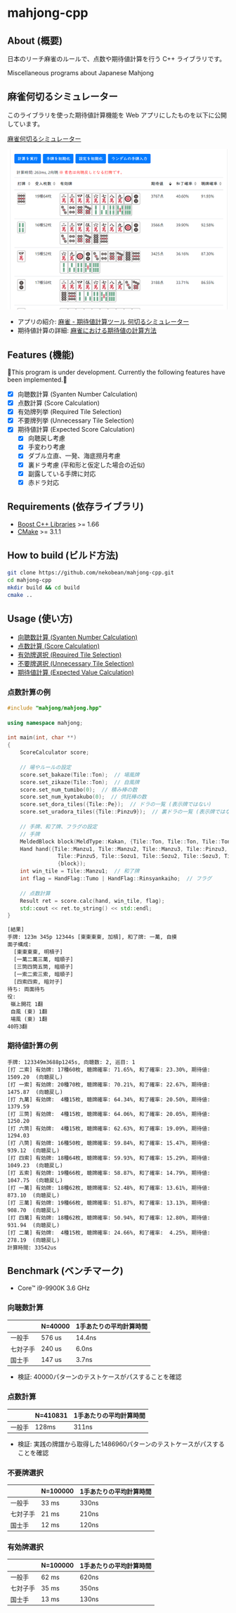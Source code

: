 # mahjong-cpp

## About (概要)

日本のリーチ麻雀のルールで、点数や期待値計算を行う C++ ライブラリです。

Miscellaneous programs about Japanese Mahjong

## 麻雀何切るシミュレーター

このライブラリを使った期待値計算機能を Web アプリにしたものを以下に公開しています。

[麻雀何切るシミュレーター](https://pystyle.info/apps/mahjong-nanikiru-simulator/)

![麻雀何切るシミュレーター](docs/mahjong-nanikiru-simulator.png)

* アプリの紹介: [麻雀 - 期待値計算ツール 何切るシミュレーター](https://pystyle.info/mahjong-nanikiru-simulator/)
* 期待値計算の詳細: [麻雀における期待値の計算方法](https://pystyle.info/mahjong-expected-value-in-mahjong/)

## Features (機能)

🚧This program is under development. Currently the following features have been implemented.🚧

* [x] 向聴数計算 (Syanten Number Calculation)
* [x] 点数計算 (Score Calculation)
* [x] 有効牌列挙 (Required Tile Selection)
* [x] 不要牌列挙 (Unnecessary Tile Selection)
* [x] 期待値計算 (Expected Score Calculation)
  * [x] 向聴戻し考慮
  * [x] 手変わり考慮
  * [x] ダブル立直、一発、海底撈月考慮
  * [x] 裏ドラ考慮 (平和形と仮定した場合の近似)
  * [x] 副露している手牌に対応
  * [x] 赤ドラ対応

## Requirements (依存ライブラリ)

* [Boost C++ Libraries](https://www.boost.org/) >= 1.66
* [CMake](https://cmake.org/) >= 3.1.1

## How to build (ビルド方法)

```bash
git clone https://github.com/nekobean/mahjong-cpp.git
cd mahjong-cpp
mkdir build && cd build
cmake ..
```

## Usage (使い方)

* [向聴数計算 (Syanten Number Calculation)](src/samples/sample_calculate_syanten.cpp)
* [点数計算 (Score Calculation)](src/samples/sample_calculate_score.cpp)
* [有効牌選択 (Required Tile Selection)](src/samples/sample_required_tile_selector.cpp)
* [不要牌選択 (Unnecessary Tile Selection)](src/samples/sample_unnecessary_tile_selector.cpp)
* [期待値計算 (Expected Value Calculation)](src/samples/sample_calculate_expexted_value.cpp)

### 点数計算の例

```cpp
#include "mahjong/mahjong.hpp"

using namespace mahjong;

int main(int, char **)
{
    ScoreCalculator score;

    // 場やルールの設定
    score.set_bakaze(Tile::Ton);  // 場風牌
    score.set_zikaze(Tile::Ton);  // 自風牌
    score.set_num_tumibo(0);  // 積み棒の数
    score.set_num_kyotakubo(0);  // 供託棒の数
    score.set_dora_tiles({Tile::Pe});  // ドラの一覧 (表示牌ではない)
    score.set_uradora_tiles({Tile::Pinzu9});  // 裏ドラの一覧 (表示牌ではない)

    // 手牌、和了牌、フラグの設定
    // 手牌
    MeldedBlock block(MeldType::Kakan, {Tile::Ton, Tile::Ton, Tile::Ton, Tile::Ton});
    Hand hand({Tile::Manzu1, Tile::Manzu2, Tile::Manzu3, Tile::Pinzu3, Tile::Pinzu4,
                Tile::Pinzu5, Tile::Sozu1, Tile::Sozu2, Tile::Sozu3, Tile::Sozu4, Tile::Sozu4},
                {block});
    int win_tile = Tile::Manzu1;  // 和了牌
    int flag = HandFlag::Tumo | HandFlag::Rinsyankaiho;  // フラグ

    // 点数計算
    Result ret = score.calc(hand, win_tile, flag);
    std::cout << ret.to_string() << std::endl;
}
```

```output
[結果]
手牌: 123m 345p 12344s [東東東東, 加槓], 和了牌: 一萬, 自摸
面子構成:
  [東東東東, 明槓子]
  [一萬二萬三萬, 暗順子]
  [三筒四筒五筒, 暗順子]
  [一索二索三索, 暗順子]
  [四索四索, 暗対子]
待ち: 両面待ち
役:
 嶺上開花 1翻
 自風 (東) 1翻
 場風 (東) 1翻
40符3翻
```

### 期待値計算の例

```
手牌: 123349m3688p1245s, 向聴数: 2, 巡目: 1
[打 二索] 有効牌: 17種60枚, 聴牌確率: 71.65%, 和了確率: 23.30%, 期待値: 1509.20  (向聴戻し)
[打 一索] 有効牌: 20種70枚, 聴牌確率: 70.21%, 和了確率: 22.67%, 期待値: 1475.87  (向聴戻し)
[打 九萬] 有効牌:  4種15枚, 聴牌確率: 64.34%, 和了確率: 20.50%, 期待値: 1379.59
[打 三筒] 有効牌:  4種15枚, 聴牌確率: 64.06%, 和了確率: 20.05%, 期待値: 1250.20
[打 六筒] 有効牌:  4種15枚, 聴牌確率: 62.63%, 和了確率: 19.09%, 期待値: 1294.03
[打 八筒] 有効牌: 16種50枚, 聴牌確率: 59.84%, 和了確率: 15.47%, 期待値:  939.12  (向聴戻し)
[打 四索] 有効牌: 18種64枚, 聴牌確率: 59.93%, 和了確率: 15.29%, 期待値: 1049.23  (向聴戻し)
[打 五索] 有効牌: 19種66枚, 聴牌確率: 58.87%, 和了確率: 14.79%, 期待値: 1047.75  (向聴戻し)
[打 一萬] 有効牌: 18種62枚, 聴牌確率: 52.48%, 和了確率: 13.61%, 期待値:  873.10  (向聴戻し)
[打 三萬] 有効牌: 19種66枚, 聴牌確率: 51.87%, 和了確率: 13.13%, 期待値:  908.70  (向聴戻し)
[打 四萬] 有効牌: 18種62枚, 聴牌確率: 50.94%, 和了確率: 12.80%, 期待値:  931.94  (向聴戻し)
[打 二萬] 有効牌:  4種15枚, 聴牌確率: 24.66%, 和了確率:  4.25%, 期待値:  278.19  (向聴戻し)
計算時間: 33542us
```

## Benchmark (ベンチマーク)

* Core™ i9-9900K 3.6 GHz

### 向聴数計算

|          | N=40000 | 1手あたりの平均計算時間 |
| -------- | ------- | ----------------------- |
| 一般手   | 576 us  | 14.4ns                  |
| 七対子手 | 240 us  | 6.0ns                   |
| 国士手   | 147 us  | 3.7ns                   |

* 検証: 40000パターンのテストケースがパスすることを確認

### 点数計算

|        | N=410831 | 1手あたりの平均計算時間 |
| ------ | -------- | ----------------------- |
| 一般手 | 128ms    | 311ns                   |

* 検証: 実践の牌譜から取得した1486960パターンのテストケースがパスすることを確認

### 不要牌選択

|          | N=100000 | 1手あたりの平均計算時間 |
| -------- | -------- | ----------------------- |
| 一般手   | 33 ms    | 330ns                   |
| 七対子手 | 21 ms    | 210ns                   |
| 国士手   | 12 ms    | 120ns                   |

### 有効牌選択

|          | N=100000 | 1手あたりの平均計算時間 |
| -------- | -------- | ----------------------- |
| 一般手   | 62 ms    | 620ns                   |
| 七対子手 | 35 ms    | 350ns                   |
| 国士手   | 13 ms    | 130ns                   |
